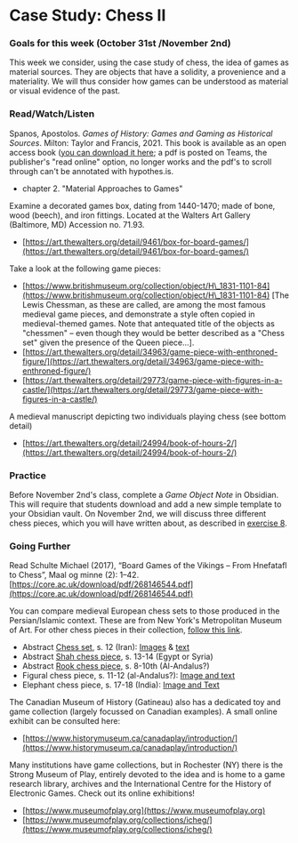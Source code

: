 # Case Study: Chess II

### Goals for this week (October 31st /November 2nd)

This week we consider, using the case study of chess, the idea of games as material sources. They are objects that have a solidity, a provenience and a materiality. We will thus consider how games can be understood as material or visual evidence of the past.&#x20;

### Read/Watch/Listen

Spanos, Apostolos. _Games of History: Games and Gaming as Historical Sources_. Milton: Taylor and Francis, 2021. This book is available as an open access book ([you can download it here](https://www.taylorfrancis.com/books/oa-mono/10.4324/9780429342479/games-history-apostolos-spanos); a pdf is posted on Teams, the publisher's "read online" option, no longer works and the pdf's to scroll through can't be annotated with hypothes.is.&#x20;

* chapter 2. "Material Approaches to Games"

Examine a decorated games box, dating from 1440-1470; made of bone, wood (beech), and iron fittings. Located at the Walters Art Gallery (Baltimore, MD) Accession no. 71.93.

* [https://art.thewalters.org/detail/9461/box-for-board-games/](https://art.thewalters.org/detail/9461/box-for-board-games/)

Take a look at the following game pieces:

* [https://www.britishmuseum.org/collection/object/H\_1831-1101-84](https://www.britishmuseum.org/collection/object/H\_1831-1101-84) \[The Lewis Chessman, as these are called, are among the most famous medieval game pieces, and demonstrate a style often copied in medieval-themed games. Note that antequated title of the objects as "chessmen" – even though they would be better described as a "Chess set" given the presence of the Queen piece...].
* [https://art.thewalters.org/detail/34963/game-piece-with-enthroned-figure/](https://art.thewalters.org/detail/34963/game-piece-with-enthroned-figure/)
* [https://art.thewalters.org/detail/29773/game-piece-with-figures-in-a-castle/](https://art.thewalters.org/detail/29773/game-piece-with-figures-in-a-castle/)

A medieval manuscript depicting two individuals playing chess (see bottom detail)

* [https://art.thewalters.org/detail/24994/book-of-hours-2/](https://art.thewalters.org/detail/24994/book-of-hours-2/)

### Practice

Before November 2nd's class, complete a _Game Object Note_ in Obsidian. This will require that students download and add a new simple template to your Obsidian vault. On November 2nd, we will discuss three different chess pieces, which you will have written about, as described in [exercise 8](broken-reference).&#x20;

### Going Further

Read Schulte Michael (2017), “Board Games of the Vikings – From Hnefatafl to Chess”, Maal og minne (2): 1–42. [https://core.ac.uk/download/pdf/268146544.pdf](https://core.ac.uk/download/pdf/268146544.pdf)

You can compare medieval European chess sets to those produced in the Persian/Islamic context. These are from New York's Metropolitan Museum of Art. For other chess pieces in their collection, [follow this link](https://www.metmuseum.org/art/collection/search/140009308).&#x20;

* Abstract [Chess set](https://www.metmuseum.org/art/collection/search/140009580), s. 12 (Iran): [Images](https://www.metmuseum.org/art/collection/search/140009580) & [text](https://www.metmuseum.org/learn/educators/curriculum-resources/art-of-the-islamic-world/unit-six/chapter-one/featured-works-of-art/image-37)
* Abstract [Shah chess piece](https://www.metmuseum.org/art/collection/search/140009700), s. 13-14 (Egypt or Syria)
* Abstract [Rook chess piece,](https://www.metmuseum.org/art/collection/search/140009308) s. 8-10th (Al-Andalus?)
* Figural chess piece, s. 11-12 (al-Andalus?): [Image and text](https://www.metmuseum.org/art/collection/search/140010007)
* Elephant chess piece, s. 17-18 (India): [Image and Text](https://www.metmuseum.org/art/collection/search/140004220)

The Canadian Museum of History (Gatineau) also has a dedicated toy and game collection (largely focussed on Canadian examples). A small online exhibit can be consulted here:

* [https://www.historymuseum.ca/canadaplay/introduction/](https://www.historymuseum.ca/canadaplay/introduction/)

Many institutions have game collections, but in Rochester (NY) there is the Strong Museum of Play, entirely devoted to the idea and is home to a game research library, archives and the International Centre for the History of Electronic Games. Check out its online exhibitions!

* [https://www.museumofplay.org](https://www.museumofplay.org)
* [https://www.museumofplay.org/collections/icheg/](https://www.museumofplay.org/collections/icheg/)
